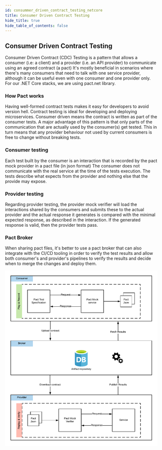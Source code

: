 ```yaml
---
id: consummer_driven_contract_testing_netcore
title: Consumer Driven Contract Testing
hide_title: true
hide_table_of_contents: false
---
```


## Consumer Driven Contract Testing

Consumer Driven Contract (CDC) Testing is a pattern that allows a consumer (i.e: a client) and a provider (i.e. an API provider) to communicate using an agreed contract (a pact)
It's mostly beneficial in scenarios where there's many consumers that need to talk with one service provider, although it can be useful even with one consumer and one provider only.
For our .NET Core stacks, we are using pact.net library.

### How Pact works

Having well-formed contract tests makes it easy for developers to avoid version hell. Contract testing is ideal for developing and deploying microservices.
Consumer driven means the contract is written as part of the consumer tests.
A major advantage of this pattern is that only parts of the communication that are actually used by the consumer(s) get tested. This in turn means that any provider behaviour not used by current consumers is free to change without breaking tests.


### Consumer testing

Each test built by the consumer is an interaction that is recorded by the pact mock provider in a pact file (in json format)
The consumer does not communicate with the real service at the time of the tests execution.
The tests describe what expects from the provider and nothing else that the provide may expose.


### Provider testing

Regarding provider testing, the provider mock verifier will load the interactions shared by the consumers and submits these to the actual provider and the actual response it generates is compared with the minimal expected response, as described in the interaction.
If the generated response is valid, then the provider tests pass.


### Pact Broker

When sharing pact files, it's better to use a pact broker that can also integrate with the CI/CD tooling in order to verify the test results and allow both consumer's and provider's pipelines to verify the results and decide when to merge the changes and deploy them.

![PACT Testing](/img/pact_testing.png)


